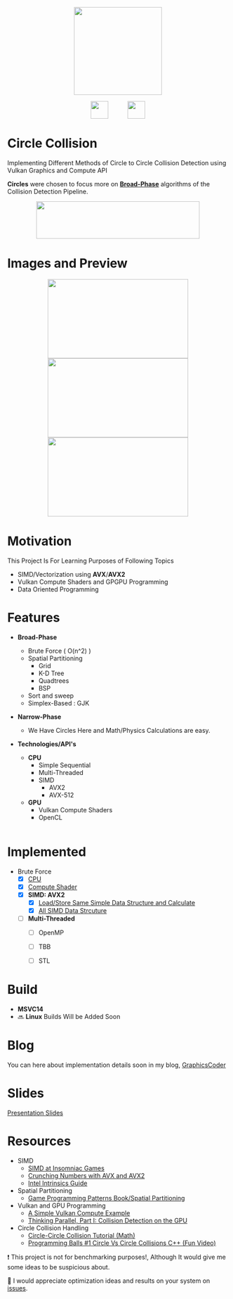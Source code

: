 <p align="center">
<img src="https://raw.githubusercontent.com/Erfan-Ahmadi/circle_collision/master/docs/LOGO.png" align="center" alt="" height="200"/>
</p>

<p align="center">
<img src="https://www.khronos.org/assets/uploads/apis/vulkan2.svg" align="center" alt="" height="40" hspace="20"/>
<img src="https://upload.wikimedia.org/wikipedia/commons/c/c9/Intel-logo.svg" align="center" alt="" height="40" hspace="20"/>
</p>

# Circle Collision
Implementing Different Methods of Circle to Circle Collision Detection using Vulkan Graphics and Compute API  

**Circles** were chosen to focus more on [**Broad-Phase**](https://developer.nvidia.com/gpugems/GPUGems3/gpugems3_ch32.html) algorithms of the Collision Detection Pipeline.

<p align="center">
 <img src="https://raw.githubusercontent.com/Erfan-Ahmadi/circle_collision/master/docs/Collision-detection-pipeline.png" width="372" height="85"/>
 </p>

# Images and Preview

<p align="center">
 
 <img src="https://raw.githubusercontent.com/Erfan-Ahmadi/circle_collision/master/docs/heart_collision.jpg" alt="" width="320" height="180" />
 <img src="https://raw.githubusercontent.com/Erfan-Ahmadi/circle_collision/master/docs/draw-fun.gif" alt="" width="320" height="180" />
 <img src="https://raw.githubusercontent.com/Erfan-Ahmadi/circle_collision/master/docs/explode_fun.gif" alt="" width="320" height="180" />

</p>
 
# Motivation

This Project Is For Learning Purposes of Following Topics
- SIMD/Vectorization using **AVX**/**AVX2**
- Vulkan Compute Shaders and GPGPU Programming
- Data Oriented Programming

# Features

- **Broad-Phase**
  - Brute Force ( O(n^2) )
  - Spatial Partitioning
    - Grid
    - K-D Tree
    - Quadtrees
    - BSP
  - Sort and sweep
  - Simplex-Based : GJK
  
- **Narrow-Phase**
   - We Have Circles Here and Math/Physics Calculations are easy.
   
- **Technologies/API's**
  - **CPU**
    - Simple Sequential  
    - Multi-Threaded
    - SIMD
      - AVX2
      - AVX-512
  - **GPU**
    - Vulkan Compute Shaders
    - OpenCL

<img src="https://raw.githubusercontent.com/Erfan-Ahmadi/circle_collision/master/docs/spatial%20partitioning.PNG" alt="" />

# Implemented

- Brute Force
  - [x] [CPU](https://github.com/Erfan-Ahmadi/CircleCollision/tree/master/src/simple_cpu)
  - [x] [Compute Shader](https://github.com/Erfan-Ahmadi/CircleCollision/tree/master/src/simple_compute_shader)
  - [x] **SIMD: AVX2**
      - [x] [Load/Store Same Simple Data Structure and Calculate](https://github.com/Erfan-Ahmadi/CircleCollision/tree/master/src/simple_simd_avx2)
      - [x] [All SIMD Data Strcuture](https://github.com/Erfan-Ahmadi/CircleCollision/tree/master/src/simple_simd_avx2_better)
  - [ ] **Multi-Threaded**
    - [ ] OpenMP
    - [ ] TBB
    - [ ] STL
  

# Build
- **MSVC14** 
- :soon: **Linux** Builds Will be Added Soon

# Blog 
You can here about implementation details soon in my blog, [GraphicsCoder](https://graphicscoder.com)

# Slides
[Presentation Slides](https://docs.google.com/presentation/d/1qI02vD9Wr6rhxHnOlLWc8WHF7K7XYQr85-vk4y1C0ro/edit?usp=sharing)  

# Resources
- SIMD
  - [SIMD at Insomniac Games](https://www.gdcvault.com/play/1022248/SIMD-at-Insomniac-Games-How)
  - [Crunching Numbers with AVX and AVX2](https://www.codeproject.com/Articles/874396/Crunching-Numbers-with-AVX-and-AVX)
  - [Intel Intrinsics Guide](https://software.intel.com/sites/landingpage/IntrinsicsGuide/#techs=AVX2)
- Spatial Partitioning
  - [Game Programming Patterns Book/Spatial Partitioning](https://gameprogrammingpatterns.com/spatial-partition.html)
- Vulkan and GPU Programming
  - [A Simple Vulkan Compute Example](http://www.duskborn.com/posts/a-simple-vulkan-compute-example/)
  - [Thinking Parallel, Part I: Collision Detection on the GPU](https://devblogs.nvidia.com/thinking-parallel-part-i-collision-detection-gpu/)
- Circle Collision Handling
  - [Circle-Circle Collision Tutorial (Math)](https://ericleong.me/research/circle-circle/)
  - [Programming Balls #1 Circle Vs Circle Collisions C++ (Fun Video)](https://www.youtube.com/watch?v=LPzyNOHY3A4s)
  
  
:heavy_exclamation_mark: This project is not for benchmarking purposes!, Although It would give me some ideas to be suspicious about.

:heart_decoration: I would appreciate optimization ideas and results on your system on [issues](https://github.com/Erfan-Ahmadi/CircleCollision/issues).

